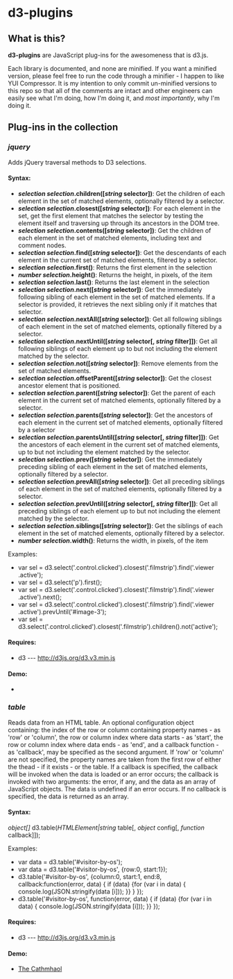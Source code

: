 d3-plugins
==========

## What is this?

**d3-plugins** are JavaScript plug-ins for the awesomeness that is d3.js.

Each library is documented, and none are minified. If you want a minified version, please feel free to run the code through a minifier - I happen to like YUI Compressor. It is my intention to only commit un-minified versions to this repo so that all of the comments are intact and other engineers can easily see what I'm doing, how I'm doing it, and *most importantly*, why I'm doing it.

## Plug-ins in the collection

### *jquery*
Adds jQuery traversal methods to D3 selections.

#### Syntax:
- ***selection* *selection*.children([*string* selector])**: Get the children of each element in the set of matched elements, optionally filtered by a selector.
- ***selection* *selection*.closest([*string* selector])**: For each element in the set, get the first element that matches the selector by testing the element itself and traversing up through its ancestors in the DOM tree.
- ***selection* *selection*.contents([*string* selector])**: Get the children of each element in the set of matched elements, including text and comment nodes.
- ***selection* *selection*.find([*string* selector])**: Get the descendants of each element in the current set of matched elements, filtered by a selector.
- ***selection* *selection*.first()**: Returns the first element in the selection
- ***number* *selection*.height()**: Returns the height, in pixels, of the item
- ***selection* *selection*.last()**: Returns the last element in the selection
- ***selection* *selection*.next([*string* selector])**: Get the immediately following sibling of each element in the set of matched elements. If a selector is provided, it retrieves the next sibling only if it matches that selector.
- ***selection* *selection*.nextAll([*string* selector])**: Get all following siblings of each element in the set of matched elements, optionally filtered by a selector.
- ***selection* *selection*.nextUntil([*string* selector[, *string* filter]])**: Get all following siblings of each element up to but not including the element matched by the selector.
- ***selection* *selection*.not([*string* selector])**: Remove elements from the set of matched elements.
- ***selection* *selection*.offsetParent([*string* selector])**: Get the closest ancestor element that is positioned.
- ***selection* *selection*.parent([*string* selector])**: Get the parent of each element in the current set of matched elements, optionally filtered by a selector.
- ***selection* *selection*.parents([*string* selector])**: Get the ancestors of each element in the current set of matched elements, optionally filtered by a selector
- ***selection* *selection*.parentsUntil([*string* selector[, *string* filter]])**: Get the ancestors of each element in the current set of matched elements, up to but not including the element matched by the selector.
- ***selection* *selection*.prev([*string* selector])**: Get the immediately preceding sibling of each element in the set of matched elements, optionally filtered by a selector.
- ***selection* *selection*.prevAll([*string* selector])**: Get all preceding siblings of each element in the set of matched elements, optionally filtered by a selector.
- ***selection* *selection*.prevUntil([*string* selector[, *string* filter]])**: Get all preceding siblings of each element up to but not including the element matched by the selector.
- ***selection* *selection*.siblings([*string* selector])**: Get the siblings of each element in the set of matched elements, optionally filtered by a selector.
- ***number* *selection*.width()**: Returns the width, in pixels, of the item

Examples:
- var sel = d3.select('.control.clicked').closest('.filmstrip').find('.viewer .active');
- var sel = d3.select('p').first();
- var sel = d3.select('.control.clicked').closest('.filmstrip').find('.viewer .active').next();
- var sel = d3.select('.control.clicked').closest('.filmstrip').find('.viewer .active').prevUntil('#image-3');
- var sel = d3.select('.control.clicked').closest('.filmstrip').children().not('active');

#### Requires:
- d3 --- http://d3js.org/d3.v3.min.js

#### Demo:
- 

### *table*
Reads data from an HTML table. An optional configuration object containing: the index of the row or column containing property names - as 'row' or 'column', the row or column index where data starts - as 'start', the row or column index where data ends - as 'end', and a callback function - as 'callback', may be specified as the second argument. If 'row' or 'column' are not specified, the property names are taken from the first row of either the thead - if it exists - or the table. If a callback is specified, the callback will be invoked when the data is loaded or an error occurs; the callback is invoked with two arguments: the error, if any, and the data as an array of JavaScript objects. The data is undefined if an error occurs. If no callback is specified, the data is returned as an array.

#### Syntax:
*object[]* d3.table(*HTMLElement|string* table[, *object* config[, *function* callback]]);

Examples:
- var data = d3.table('#visitor-by-os');
- var data = d3.table('#visitor-by-os', {row:0, start:1});
- d3.table('#visitor-by-os', {column:0, start:1, end:8, callback:function(error, data) { if (data) {for (var i in data) { console.log(JSON.stringify(data [i])); }} } });
- d3.table('#visitor-by-os', function(error, data) { if (data) {for (var i in data) { console.log(JSON.stringify(data [i])); }} });

#### Requires:
- d3 --- http://d3js.org/d3.v3.min.js

#### Demo:
- [The Cathmhaol](http://products.cathmhaol.com/prototypes/d3-table/)
